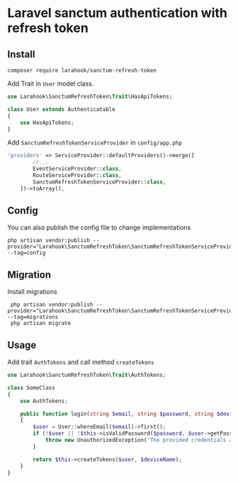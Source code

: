 # Laravel sanctum authentication with refresh token

## Install
```composer
composer require larahook/sanctum-refresh-token
```
Add Trait in `User` model class.
```php
use Larahook\SanctumRefreshToken\Trait\HasApiTokens;

class User extends Authenticatable
{
    use HasApiTokens;
}
```


Add `SanctumRefreshTokenServiceProvider` in `config/app.php`
```php
'providers' => ServiceProvider::defaultProviders()->merge([
        //...
        EventServiceProvider::class,
        RouteServiceProvider::class,
        SanctumRefreshTokenServiceProvider::class,
    ])->toArray(),
```


## Config
You can also publish the config file to change implementations
```composer
php artisan vendor:publish --provider="Larahook\SanctumRefreshToken\SanctumRefreshTokenServiceProvider" --tag=config
```
## Migration
Install migrations
```composer
 php artisan vendor:publish --provider="Larahook\SanctumRefreshToken\SanctumRefreshTokenServiceProvider" --tag=migrations
 php artisan migrate 
```

## Usage
Add trait `AuthTokens` and call method `createTokens`
```php
use Larahook\SanctumRefreshToken\Trait\AuthTokens;

class SomeClass
{
    use AuthTokens;

    public function login(string $email, string $password, string $deviceName): array
    {
        $user = User::whereEmail($email)->first();
        if (!$user || !$this->isValidPassword($password, $user->getPassword())) {
            throw new UnauthorizedException('The provided credentials are incorrect.', Errors::AUTHORIZATION_ERROR->value);
        }

        return $this->createTokens($user, $deviceName);
    }
}
```
